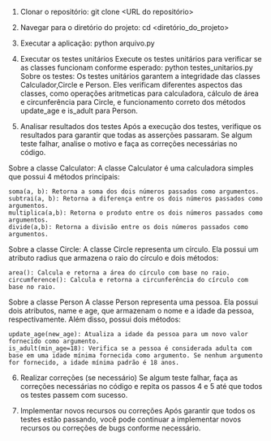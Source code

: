 1. Clonar o repositório:
    git clone <URL do repositório>
2. Navegar para o diretório do projeto:
    cd <diretório_do_projeto>
3. Executar a aplicação:
    python arquivo.py
4. Executar os testes unitários
    Execute os testes unitários para verificar se as classes funcionam conforme esperado:
    python testes_unitarios.py
    Sobre os testes:
Os testes unitários garantem a integridade das classes Calculador,Circle e Person. Eles verificam diferentes aspectos das classes, como operações aritmeticas para calculadora, cálculo de área e circunferência para Circle, e funcionamento correto dos métodos update_age e is_adult para Person.

5. Analisar resultados dos testes
Após a execução dos testes, verifique os resultados para garantir que todas as asserções passaram. Se algum teste falhar, analise o motivo e faça as correções necessárias no código.

 Sobre a classe Calculator:
    A classe Calculator é uma calculadora simples que possui 4 métodos principais:

    soma(a, b): Retorna a soma dos dois números passados como argumentos.
    subtrai(a, b): Retorna a diferença entre os dois números passados como argumentos.
    multiplica(a,b): Retorna o produto entre os dois números passados como argumentos.
    divide(a,b): Retorna a divisão entre os dois números passados como argumentos.
    
Sobre a classe Circle:
    A classe Circle representa um círculo. Ela possui um atributo radius que armazena o raio do círculo e dois métodos:
    
    area(): Calcula e retorna a área do círculo com base no raio.
    circumference(): Calcula e retorna a circunferência do círculo com base no raio.

Sobre a classe Person
    A classe Person representa uma pessoa. Ela possui dois atributos, name e age, que armazenam o nome e a idade da pessoa, respectivamente. Além disso, possui dois métodos:
    
    update_age(new_age): Atualiza a idade da pessoa para um novo valor fornecido como argumento.
    is_adult(min_age=18): Verifica se a pessoa é considerada adulta com base em uma idade mínima fornecida como argumento. Se nenhum argumento for fornecido, a idade mínima padrão é 18 anos.
    
6. Realizar correções (se necessário)
    Se algum teste falhar, faça as correções necessárias no código e repita os passos 4 e 5 até que todos os testes passem com sucesso.
    
7. Implementar novos recursos ou correções
    Após garantir que todos os testes estão passando, você pode continuar a implementar novos recursos ou correções de bugs conforme necessário.

